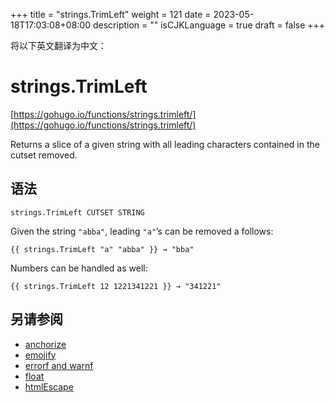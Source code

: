 +++
title = "strings.TrimLeft"
weight = 121
date = 2023-05-18T17:03:08+08:00
description = ""
isCJKLanguage = true
draft = false
+++

将以下英文翻译为中文：
# strings.TrimLeft

[https://gohugo.io/functions/strings.trimleft/](https://gohugo.io/functions/strings.trimleft/)

Returns a slice of a given string with all leading characters contained in the cutset removed.

## 语法

```
strings.TrimLeft CUTSET STRING
```

Given the string `"abba"`, leading `"a"`’s can be removed a follows:

```
{{ strings.TrimLeft "a" "abba" }} → "bba"
```

Numbers can be handled as well:

```
{{ strings.TrimLeft 12 1221341221 }} → "341221"
```

## 另请参阅

- [anchorize](https://gohugo.io/functions/anchorize/)
- [emojify](https://gohugo.io/functions/emojify/)
- [errorf and warnf](https://gohugo.io/functions/errorf/)
- [float](https://gohugo.io/functions/float/)
- [htmlEscape](https://gohugo.io/functions/htmlescape/)
